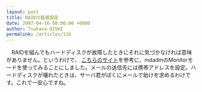 ```yaml
---
layout: post
title: RAIDの監視設定
date: 2007-04-16 00:00:00 +0900
author: Tsukasa OISHI
permalink: /articles/116
---
```



　RAIDを組んでもハードディスクが故障したときにそれに気づかなければ意味がありません。というわけで、 [こちらのサイト](http://memo.blogdns.net/raid.html)を参考に、mdadmのMonitorモードを使ってみることにしました。メールの送信先には携帯アドレスを設定。ハードディスクが壊れたときは、サーバ君がぼくにメールで助けを求めるわけです。これで一安心ですね。  

